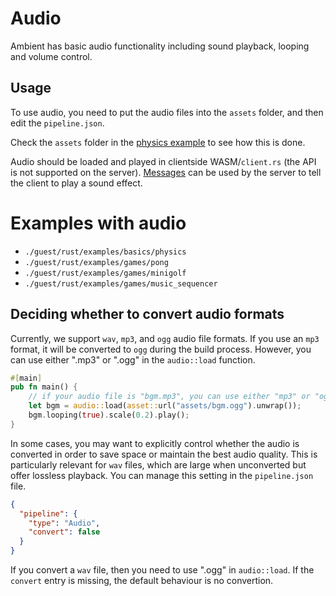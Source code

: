 # Audio

Ambient has basic audio functionality including sound playback, looping and volume control.

## Usage

To use audio, you need to put the audio files into the `assets` folder, and then edit the `pipeline.json`.

Check the `assets` folder in the [physics example](https://github.com/AmbientRun/Ambient/tree/main/guest/rust/examples/basics/physics) to see how this is done.

Audio should be loaded and played in clientside WASM/`client.rs` (the API is not supported on the server). [Messages](ember.md#messages--messages) can be used by the server to tell the client to play a sound effect.

# Examples with audio

- `./guest/rust/examples/basics/physics`
- `./guest/rust/examples/games/pong`
- `./guest/rust/examples/games/minigolf`
- `./guest/rust/examples/games/music_sequencer`

## Deciding whether to convert audio formats

Currently, we support `wav`, `mp3`, and `ogg` audio file formats. If you use an `mp3` format, it will be converted to `ogg` during the build process. However, you can use either ".mp3" or ".ogg" in the `audio::load` function.

```rust
#[main]
pub fn main() {
    // if your audio file is "bgm.mp3", you can use either "mp3" or "ogg" here
    let bgm = audio::load(asset::url("assets/bgm.ogg").unwrap());
    bgm.looping(true).scale(0.2).play();
}
```

In some cases, you may want to explicitly control whether the audio is converted in order to save space or maintain the best audio quality. This is particularly relevant for `wav` files, which are large when unconverted but offer lossless playback. You can manage this setting in the `pipeline.json` file.

```json
{
  "pipeline": {
    "type": "Audio",
    "convert": false
  }
}
```

If you convert a `wav` file, then you need to use ".ogg" in `audio::load`.
If the `convert` entry is missing, the default behaviour is no convertion.
